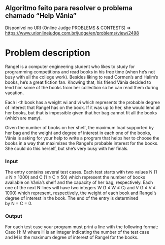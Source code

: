 ## Algoritmo feito para resolver o problema chamado “Help Vânia”
Disponível no URI (Online Judge PROBLEMS & CONTESTS) => https://www.urionlinejudge.com.br/judge/en/problems/view/2498

# Problem description

Rangel is a computer engineering student who likes to study for programming competitions and read books in his free time (when he’s not busy with all the college work). Besides liking to read Cormen’s and Halim’s books, he’s a great fiction fan. Knowing that, his friend Vânia decided to lend him some of the books from her collection so he can read them during vacation.

Each i-th book has a weight wi and vi which represents the probable degree of interest that Rangel has on the book. If it was up to her, she would lend all her books, but that is impossible given that her bag cannot fit all the books (which are many).

Given the number of books on her shelf, the maximum load supported by her bag and the weight and degree of interest in each one of the books, Vânia is asking for your help to write a program that helps her to choose the books in a way that maximizes the Rangel’s probable interest for the books. She could do this herself, but she’s very busy with her finals.

### Input
The entry contains several test cases. Each test starts with two values N (1 ≤ N ≤ 1000) and C (1 ≤ C ≤ 50) which represent the number of books available on Vânia’s shelf and the capacity of her bag, respectively. Each one of the next N lines will have two integers W (1 ≤ W ≤ C) and V (1 ≤ V ≤ 1000) which represent, respectively, the weight of each book and Rangel’s degree of interest in the book. The end of the entry is determined by N = C = 0.

### Output
For each test case your program must print a line with the following format: Caso H: M where H is an integer indicating the number of the test case and M is the maximum degree of interest of Rangel for the books.
